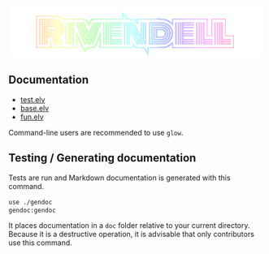 ![Rivendell Logo](assets/logo2.png "Rivendell Logo")

## Documentation

- [test.elv](doc/test.md)
- [base.elv](doc/base.md)
- [fun.elv](doc/fun.md)

Command-line users are recommended to use `glow`.

## Testing / Generating documentation
Tests are run and Markdown documentation is generated with this command.

```elvish
use ./gendoc
gendoc:gendoc
```

It places documentation in a `doc` folder relative to your current directory.  Because it is a destructive operation, it is advisable that only contributors use this command.

